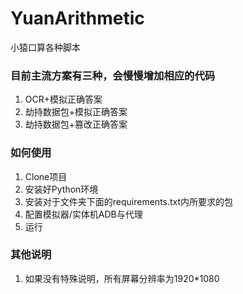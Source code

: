 # YuanArithmetic

小猿口算各种脚本

### 目前主流方案有三种，会慢慢增加相应的代码

1. OCR+模拟正确答案
2. 劫持数据包+模拟正确答案
3. 劫持数据包+篡改正确答案

### 如何使用

1. Clone项目
2. 安装好Python环境
3. 安装对于文件夹下面的requirements.txt内所要求的包
4. 配置模拟器/实体机ADB与代理
5. 运行

### 其他说明

1. 如果没有特殊说明，所有屏幕分辨率为1920*1080